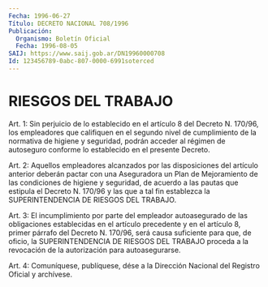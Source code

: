 ```yaml
---
Fecha: 1996-06-27
Título: DECRETO NACIONAL 708/1996
Publicación:
  Organismo: Boletín Oficial
  Fecha: 1996-08-05
SAIJ: https://www.saij.gob.ar/DN19960000708
Id: 123456789-0abc-807-0000-6991soterced
---
```

# RIESGOS DEL TRABAJO

<a id="1"></a>
Art. 1: Sin perjuicio de lo establecido en el artículo  8  del Decreto  N. 170/96,  los  empleadores  que califiquen en el segundo nivel  de  cumplimiento  de la normativa de  higiene  y  seguridad, podrán acceder al régimen  de autoseguro conforme lo establecido en el presente Decreto.

<a id="2"></a>
Art. 2: Aquellos empleadores  alcanzados por las disposiciones del artículo anterior deberán pactar  con  una  Aseguradora  un Plan de Mejoramiento de las condiciones de higiene y seguridad, de  acuerdo a las pautas que estipula el Decreto N. 170/96 y las que a tal  fin establezca  la  SUPERINTENDENCIA  DE    RIESGOS    DEL  TRABAJO.

<a id="3"></a>
Art. 3: El incumplimiento por parte del empleador autoasegurado de las  obligaciones  establecidas  en  el artículo precedente y en el artículo  8,  primer  párrafo  del Decreto N. 170/96,  será  causa suficiente para que, de oficio,  la SUPERINTENDENCIA DE RIESGOS DEL TRABAJO proceda a la revocación de la autorización para autoasegurarse.

<a id="4"></a>
Art. 4: Comuníquese, publíquese, dése a la Dirección  Nacional del Registro Oficial y archívese.